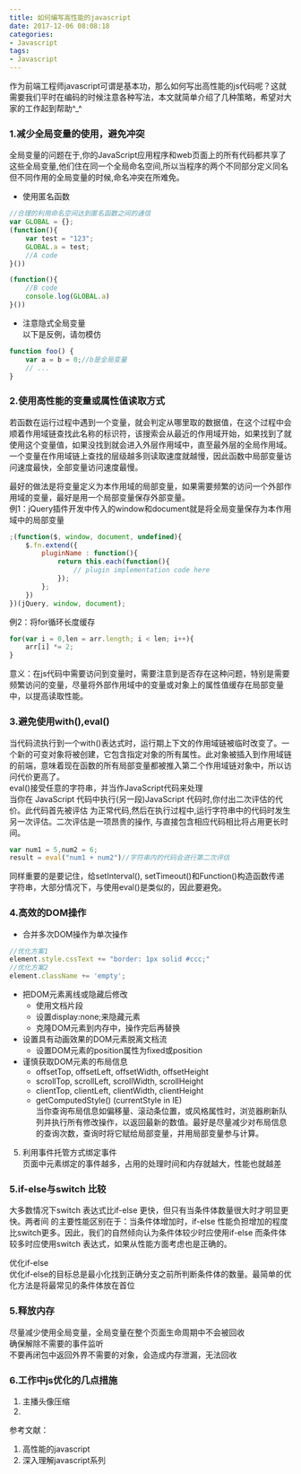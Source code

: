 ```yaml
---
title: 如何编写高性能的javascript
date: 2017-12-06 08:08:18
categories:
- Javascript
tags:
- Javascript
---
```

作为前端工程师javascript可谓是基本功，那么如何写出高性能的js代码呢？这就需要我们平时在编码的时候注意各种写法，本文就简单介绍了几种策略，希望对大家的工作起到帮助^_^

<!-- more -->

### 1.减少全局变量的使用，避免冲突 
全局变量的问题在于,你的JavaScript应用程序和web页面上的所有代码都共享了这些全局变量,他们住在同一个全局命名空间,所以当程序的两个不同部分定义同名但不同作用的全局变量的时候,命名冲突在所难免。  

* 使用匿名函数
```js
//合理的利用命名空间达到匿名函数之间的通信
var GLOBAL = {};
(function(){
    var test = "123";
    GLOBAL.a = test;
    //A code  
}())

(function(){
    //B code  
    console.log(GLOBAL.a)
}())
```
* 注意隐式全局变量  
以下是反例，请勿模仿
```js
function foo() { 
    var a = b = 0;//b是全局变量
    // ... 
}
```

### 2.使用高性能的变量或属性值读取方式
若函数在运行过程中遇到一个变量，就会判定从哪里取的数据值，在这个过程中会顺着作用域链查找此名称的标识符，该搜索会从最近的作用域开始，如果找到了就使用这个变量值，如果没找到就会进入外层作用域中，直至最外层的全局作用域。一个变量在作用域链上查找的层级越多则读取速度就越慢，因此函数中局部变量访问速度最快，全部变量访问速度最慢。  

最好的做法是将变量定义为本作用域的局部变量，如果需要频繁的访问一个外部作用域的变量，最好是用一个局部变量保存外部变量。  
例1：jQuery插件开发中传入的window和document就是将全局变量保存为本作用域中的局部变量
```js
;(function($, window, document, undefined){
    $.fn.extend({
        pluginName : function(){
            return this.each(function(){
                // plugin implementation code here
            });
        };
    })
})(jQuery, window, document);
```
例2：将for循环长度缓存
```js
for(var i = 0,len = arr.length; i < len; i++){
    arr[i] *= 2;
}
```
意义：在js代码中需要访问到变量时，需要注意到是否存在这种问题，特别是需要频繁访问的变量，尽量将外部作用域中的变量或对象上的属性值缓存在局部变量中，以提高读取性能。

### 3.避免使用with(),eval()
当代码流执行到一个with()表达式时，运行期上下文的作用域链被临时改变了。一个新的可变对象将被创建，它包含指定对象的所有属性。此对象被插入到作用域链的前端，意味着现在函数的所有局部变量都被推入第二个作用域链对象中，所以访问代价更高了。  
eval()接受任意的字符串，并当作JavaScript代码来处理  
当你在 JavaScript 代码中执行(另一段)JavaScript 代码时,你付出二次评估的代价。此代码首先被评估 为正常代码,然后在执行过程中,运行字符串中的代码时发生另一次评估。二次评估是一项昂贵的操作,
与直接包含相应代码相比将占用更长时间。
```js
var num1 = 5,num2 = 6;
result = eval("num1 + num2")//字符串内的代码会进行第二次评估
```
同样重要的是要记住，给setInterval(), setTimeout()和Function()构造函数传递字符串，大部分情况下，与使用eval()是类似的，因此要避免。

### 4.高效的DOM操作

* 合并多次DOM操作为单次操作
```js
//优化方案1
element.style.cssText += "border: 1px solid #ccc;"
//优化方案2
element.className += 'empty';
```
* 把DOM元素离线或隐藏后修改
    + 使用文档片段
    + 设置display:none;来隐藏元素
    + 克隆DOM元素到内存中，操作完后再替换    
* 设置具有动画效果的DOM元素脱离文档流
    + 设置DOM元素的position属性为fixed或position
* 谨慎获取DOM元素的布局信息
    + offsetTop, offsetLeft, offsetWidth, offsetHeight
    + scrollTop, scrollLeft, scrollWidth, scrollHeight
    + clientTop, clientLeft, clientWidth, clientHeight
    + getComputedStyle() (currentStyle in IE)  
当你查询布局信息如偏移量、滚动条位置，或风格属性时，浏览器刷新队列并执行所有修改操作，以返回最新的数值。最好是尽量减少对布局信息的查询次数，查询时将它赋给局部变量，并用局部变量参与计算。
5. 利用事件托管方式绑定事件  
页面中元素绑定的事件越多，占用的处理时间和内存就越大，性能也就越差

### 5.if-else与switch 比较
大多数情况下switch 表达式比if-else 更快，但只有当条件体数量很大时才明显更快。两者间
的主要性能区别在于：当条件体增加时，if-else 性能负担增加的程度比switch更多。因此，我们的自然倾向认为条件体较少时应使用if-else 而条件体较多时应使用switch 表达式，如果从性能方面考虑也是正确的。

优化if-else  
优化if-else的目标总是最小化找到正确分支之前所判断条件体的数量。最简单的优化方法是将最常见的条件体放在首位

### 5.释放内存
尽量减少使用全局变量，全局变量在整个页面生命周期中不会被回收  
确保解除不需要的事件监听  
不要再闭包中返回外界不需要的对象，会造成内存泄漏，无法回收

### 6.工作中js优化的几点措施

1. 主播头像压缩
2. 


参考文献：

1. 高性能的javascript
2. 深入理解javascript系列
